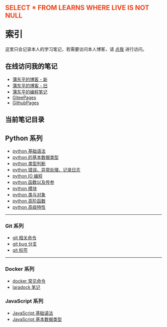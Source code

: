 <div style="height: 36px; display: flex; justify-content: center; align-items: center;">
    <h2 style="color: #ed4014;">SELECT * FROM LEARNS WHERE LIVE IS NOT NULL</h2>
</div>

# 索引

这里只会记录本人的学习笔记，若需要访问本人博客，请 [点我](https://www.pudongping.com) 进行访问。

## 在线访问我的笔记
- [蒲东平的博客 - 新](https://www.pudongping.com)
- [蒲东平的博客 - 旧](https://blog.pudongping.com)
- [蒲东平的编程笔记](https://pudongping.github.io/notes)
- [GiteePages](https://pudongping.gitee.io/notes)
- [GithubPages](https://pudongping.github.io/notes)

## 当前笔记目录

## Python 系列

- [python 基础语法](doc/python-notes/basic-grammar.md)
- [python 的基本数据类型](doc/python-notes/data-type.md)
- [python 类型判断](doc/python-notes/type.md)
- [python 错误、异常处理、记录日志](doc/python-notes/handle-err.md)
- [python IO 编程](doc/python-notes/io.md)
- [python 函数以及传参](doc/python-notes/func.md)
- [python 模块](doc/python-notes/module.md)
- [python 类与对象](doc/python-notes/class.md)
- [python 高阶函数](doc/python-notes/high-func.md)
- [python 高级特性](doc/python-notes/high-features.md)

---

### Git 系列

- [git 相关命令](doc/git-notes/command.md)
- [git bug 分支](doc/git-notes/branch-bug.md)
- [git 标签](doc/git-notes/tags.md)

---

### Docker 系列

- [docker 常见命令](doc/docker-notes/command.md)
- [laradock 笔记](doc/docker-notes/about-laradock.md)

### JavaScript 系列

- [JavaScript 基础语法](doc/javascript-notes/basic-grammar.md)
- [JavaScript 基本数据类型](doc/javascript-notes/data-type.md)
